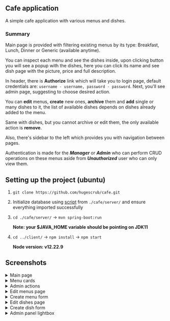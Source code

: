## Cafe application
A simple cafe application with various menus and dishes.

### Summary

Main page is provided with filtering existing menus by its type: Breakfast, Lunch, Dinner or Generic (available anytime).

You can inspect each menu and see the dishes inside, upon clicking button you will see a popup with the dishes, here you can click its name and see dish page with the picture, price and full description.

In header, there is **Authorize** link which will take you to login page, default credentials are: `username - username, password - password`. Next, you'll see admin page, suggesting to choose desired action. 

You can **edit** menus, **create** new ones, **archive** them and **add** single or many dishes to it, the list of available dishes depends on dishes already added to the menu.

Same with dishes, but you cannot archive or edit them, the only available action is **remove**. 

Also, there's sidebar to the left which provides you with navigation between pages.

Authentication is made for the ***Manager*** or ***Admin*** who can perform CRUD operations on these menus aside from ***Unauthorized*** user who can only view them.

## Setting up the project (ubuntu)
1. `git clone https://github.com/hugescrub/cafe.git`
2. Initialize database using [script](https://github.com/hugescrub/cafe/blob/main/server/databaseInit.sql) from `./cafe/server/` and ensure everything imported successfully
3. `cd ./cafe/server/` -> `mvn spring-boot:run`

    **Note: your $JAVA_HOME variable should be pointing on JDK11**

6. `cd ../client/` -> `npm install` -> `npm start`

    **Node version: v12.22.9**
    
## Screenshots
<details>
  <summary>Main page</summary>
   
  ![alt text](https://github.com/hugescrub/utils/blob/main/mainPage.png?raw=true)
</details>

<details>
  <summary>Menu cards</summary>
   
  ![alt text](https://github.com/hugescrub/utils/blob/main/menuCards.png?raw=true)
</details>

<details>
  <summary>Admin actions</summary>
   
  ![alt text](https://github.com/hugescrub/utils/blob/main/adminWelcome.png?raw=true)
</details>

<details>
  <summary>Edit menus page</summary>
   
  ![alt text](https://github.com/hugescrub/utils/blob/main/adminPanel-1.png?raw=true)
</details>

<details>
  <summary>Create menu form</summary>
   
  ![alt text](https://github.com/hugescrub/utils/blob/main/adminPanel-2.png?raw=true)
</details>

<details>
  <summary>Edit dishes page</summary>
   
  ![alt text](https://github.com/hugescrub/utils/blob/main/adminPanel-3.png?raw=true)
</details>

<details>
  <summary>Create dish form</summary>
   
  ![alt text](https://github.com/hugescrub/utils/blob/main/adminPanel-4.png?raw=true)
</details>

<details>
  <summary>Admin panel lightbox</summary>
   
  ![alt text](https://github.com/hugescrub/utils/blob/main/adminPanel-lightbox.png?raw=true)
</details>



